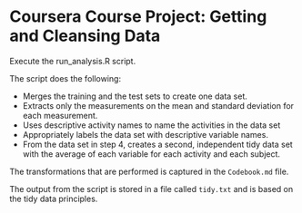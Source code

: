 # Coursera Course Project: Getting and Cleansing Data

Execute the run_analysis.R script.

The script does the following:
- Merges the training and the test sets to create one data set.
- Extracts only the measurements on the mean and standard deviation for each measurement.
- Uses descriptive activity names to name the activities in the data set
- Appropriately labels the data set with descriptive variable names.
- From the data set in step 4, creates a second, independent tidy data set with the average of each variable for each activity and each subject.

The transformations that are performed is captured in the `Codebook.md` file. 

The output from the script is stored in a file called `tidy.txt` and is based on the tidy data principles. 
